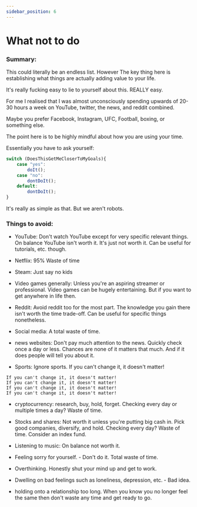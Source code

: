 ```yaml
---
sidebar_position: 6
---
```


# What not to do

### Summary:

This could literally be an endless list. However The key thing here 
is establishing what things are actually adding value to your life.

It's really fucking easy to lie to yourself about this. REALLY easy.

For me I realised that I was almost unconsciously spending upwards of 
20-30 hours a week on YouTube, twitter, the news, and reddit combined.

Maybe you prefer Facebook, Instagram, UFC, Football, boxing, or something else.

The point here is to be highly mindful about how you are using your time.

Essentially you have to ask yourself:

```javascript
switch (DoesThisGetMeCloserToMyGoals){
    case "yes":
        doIt();
    case "no":
        dontDoIt();
    default:
        dontDoIt();
}
```

It's really as simple as that. But we aren't robots.


### Things to avoid:

* YouTube: Don't watch YouTube except for very specific relevant things. 
On balance YouTube isn't worth it. It's just not worth it. Can be useful for tutorials, etc. though.


* Netflix: 95% Waste of time


* Steam: Just say no kids


* Video games generally: Unless you're an aspiring streamer or professional. Video games can be hugely entertaining. 
But if you want to get anywhere in life then. 


* Reddit: Avoid reddit too for the most part. The knowledge you gain there 
isn't worth the time trade-off. Can be useful for specific things nonetheless.


* Social media: A total waste of time.


* news websites: Don't pay much attention to the news. Quickly check once a day or less. 
Chances are none of it matters that much. And if it does people will tell you about it.


* Sports: Ignore sports. If you can't change it, it doesn't matter!

```
If you can't change it, it doesn't matter!
If you can't change it, it doesn't matter!
If you can't change it, it doesn't matter!
If you can't change it, it doesn't matter!
```

* cryptocurrency: research, buy, hold, forget. Checking every day or multiple times a day? Waste of time.


* Stocks and shares: Not worth it unless you're putting big cash in. Pick good companies, diversify, and hold. Checking every day? Waste of time. Consider an index fund.


* Listening to music: On balance not worth it.


* Feeling sorry for yourself. - Don't do it. Total waste of time.


* Overthinking. Honestly shut your mind up and get to work.


* Dwelling on bad feelings such as loneliness, depression, etc. - Bad idea.


* holding onto a relationship too long. When you know you no longer feel the same then 
don't waste any time and get ready to go.
  









